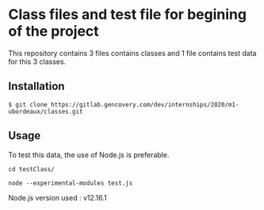 # Class files and test file for begining of the project
This repository contains 3 files contains classes and 1 file contains test data for this 3 classes.

## Installation

`$ git clone https://gitlab.gencovery.com/dev/internships/2020/m1-ubordeaux/classes.git`


## Usage
To test this data, the use of Node.js is preferable.

`cd testClass/`



`node --experimental-modules test.js`

Node.js version used : v12.16.1
